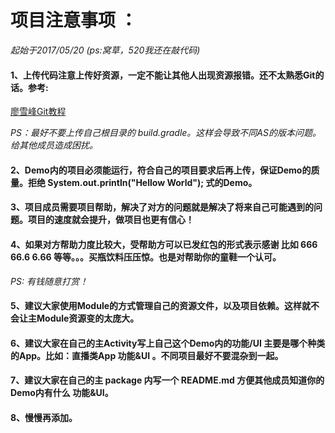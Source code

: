 # 项目注意事项 ：

*起始于2017/05/20 (ps:窝草，520我还在敲代码)*


#### 1、上传代码注意上传好资源，一定不能让其他人出现资源报错。还不太熟悉Git的话。参考:

[廖雪峰Git教程](http://www.liaoxuefeng.com/wiki/0013739516305929606dd18361248578c67b8067c8c017b000)

*PS：最好不要上传自己根目录的 build.gradle。这样会导致不同AS的版本问题。给其他成员造成困扰。*


#### 2、Demo内的项目必须能运行，符合自己的项目要求后再上传，保证Demo的质量。拒绝 System.out.println("Hellow World"); 式的Demo。


#### 3、项目成员需要项目帮助，解决了对方的问题就是解决了将来自己可能遇到的问题。项目的速度就会提升，做项目也更有信心！



#### 4、如果对方帮助力度比较大，受帮助方可以已发红包的形式表示感谢 比如 666 66.6 6.66 等等。。。买瓶饮料压压惊。也是对帮助你的童鞋一个认可。

*PS: 有钱随意打赏！*

#### 5、建议大家使用Module的方式管理自己的资源文件，以及项目依赖。这样就不会让主Module资源变的太庞大。



#### 6、建议大家在自己的主Activity写上自己这个Demo内的功能/UI 主要是哪个种类的App。比如：直播类App 功能&UI  。不同项目最好不要混杂到一起。

#### 7、建议大家在自己的主 package 内写一个 README.md 方便其他成员知道你的Demo内有什么 功能&UI。


#### 8、慢慢再添加。




